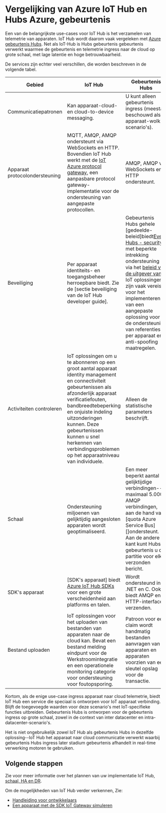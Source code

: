 <properties
 pageTitle="Azure IoT Hub met Azure gebeurtenis Hubs vergelijken | Microsoft Azure"
 description="Een vergelijking van de functionele verschillen en use-cases markeren Azure IoT Hub en Azure gebeurtenis Hubs."
 services="iot-hub"
 documentationCenter=""
 authors="fsautomata"
 manager="timlt"
 editor=""/>

<tags
 ms.service="iot-hub"
 ms.devlang="na"
 ms.topic="article"
 ms.tgt_pltfrm="na"
 ms.workload="na"
 ms.date="06/06/2016"
 ms.author="elioda"/>

# <a name="comparison-of-azure-iot-hub-and-azure-event-hubs"></a>Vergelijking van Azure IoT Hub en Hubs Azure, gebeurtenis

Een van de belangrijkste use-cases voor IoT Hub is het verzamelen van telemetrie van apparaten. IoT Hub wordt daarom vaak vergeleken met [Azure gebeurtenis Hubs][]. Net als IoT-Hub is Hubs gebeurtenis gebeurtenis verwerkt waarmee de gebeurtenis en telemetrie ingress naar de cloud op grote schaal, met lage latentie en hoge betrouwbaarheid.

De services zijn echter veel verschillen, die worden beschreven in de volgende tabel.

| Gebied | IoT Hub | Gebeurtenis Hubs |
| ---- | ------- | ---------- |
| Communicatiepatronen | Kan apparaat-cloud- en cloud-to-device messaging. | U kunt alleen gebeurtenis ingress (meestal beschouwd als apparaat-wolk-scenario's). |
| Apparaat protocolondersteuning | MQTT, AMQP, AMQP ondersteunt via WebSockets en HTTP. Bovendien IoT Hub werkt met de [IoT Azure protocol gateway][lnk-azure-protocol-gateway], een aanpasbare protocol gateway-implementatie voor de ondersteuning van aangepaste protocollen. | AMQP, AMQP via WebSockets en HTTP ondersteunt. |
| Beveiliging | Per apparaat identiteits- en toegangsbeheer herroepbare biedt. Zie de [sectie beveiliging van de IoT Hub developer guide]. | Gebeurtenis Hubs gehele [gedeelde-beleid]biedt[Event Hubs - security], met beperkte intrekking ondersteuning via het [beleid van de uitgever van][Event Hubs publisher policies]. IoT oplossingen zijn vaak vereist voor het implementeren van een aangepaste oplossing voor de ondersteuning van referenties per apparaat en anti-spoofing maatregelen. |
| Activiteiten controleren | IoT oplossingen om u te abonneren op een groot aantal apparaat identity management en connectiviteit gebeurtenissen als afzonderlijk apparaat verificatiefouten, bandbreedtebeperking en onjuiste indeling uitzonderingen kunnen. Deze gebeurtenissen kunnen u snel herkennen van verbindingsproblemen op het apparaatniveau van individuele. | Alleen de statistische parameters beschrijft. |
| Schaal | Ondersteuning miljoenen van gelijktijdig aangesloten apparaten wordt geoptimaliseerd. | Een meer beperkt aantal gelijktijdige verbindingen--maximaal 5.000 AMQP verbindingen, aan de hand van [quota Azure Service Bus][]ondersteunt. Aan de andere kant kunt Hubs gebeurtenis u de partitie voor elk verzonden bericht. |
| SDK's apparaat | [SDK's apparaat] biedt[ Azure IoT Hub SDKs] voor een grote verscheidenheid aan platforms en talen. | Wordt ondersteund in .NET en C. Ook biedt AMQP en HTTP-interfaces verzenden. |
| Bestand uploaden | IoT oplossingen voor het uploaden van bestanden van apparaten naar de cloud kan. Bevat een bestand melding eindpunt voor de Werkstroomintegratie en een operationele monitoring categorie voor ondersteuning voor foutopsporing. | Patroon voor een claim wordt handmatig bestanden aanvragen van apparaten en apparaten voorzien van een sleutel opslag voor de transactie. |

Kortom, als de enige use-case ingress apparaat naar cloud telemetrie, biedt IoT Hub een service die speciaal is ontworpen voor IoT apparaat verbinding. Blijft de toegevoegde waarden voor deze scenario's met IoT-specifieke functies uitbreiden. Gebeurtenis Hubs is ontworpen voor de gebeurtenis ingress op grote schaal, zowel in de context van inter datacenter en intra-datacenter-scenario's.

Het is niet ongebruikelijk zowel IoT Hub als gebeurtenis Hubs in dezelfde oplossing--IoT Hub het apparaat naar cloud communicatie verwerkt waarbij gebeurtenis Hubs ingress later stadium gebeurtenis afhandelt in real-time verwerking motoren te gebruiken.

## <a name="next-steps"></a>Volgende stappen

Zie voor meer informatie over het plannen van uw implementatie IoT Hub, [schaal, HA en DR][lnk-scaling].

Om de mogelijkheden van IoT Hub verder verkennen, Zie:

- [Handleiding voor ontwikkelaars][lnk-devguide]
- [Een apparaat met de SDK IoT Gateway simuleren][lnk-gateway]

[Azure gebeurtenis Hubs]: ../event-hubs/event-hubs-what-is-event-hubs.md
[De Beveiligingssectie van de IoT Hub-handleiding voor ontwikkelaars]: iot-hub-devguide-security.md
[Event Hubs - security]: ../event-hubs/event-hubs-authentication-and-security-model-overview.md
[Event Hubs publisher policies]: ../event-hubs/event-hubs-overview.md#common-publisher-tasks
[Azure Service Bus quota]: ../service-bus-messaging/service-bus-quotas.md
[Azure IoT Hub SDKs]: https://github.com/Azure/azure-iot-sdks/blob/master/readme.md
[lnk-azure-protocol-gateway]: iot-hub-protocol-gateway.md

[lnk-scaling]: iot-hub-scaling.md
[lnk-devguide]: iot-hub-devguide.md
[lnk-gateway]: iot-hub-linux-gateway-sdk-simulated-device.md
